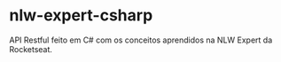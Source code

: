 # nlw-expert-csharp

<p>API Restful feito em C# com os conceitos aprendidos na NLW Expert da Rocketseat.</p>
